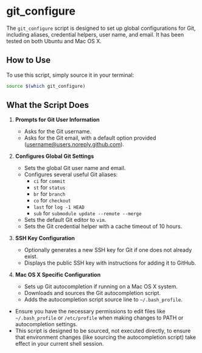 # git_configure

The `git_configure` script is designed to set up global configurations for Git, including aliases, credential helpers, user name, and email. It has been tested on both Ubuntu and Mac OS X.

## How to Use

To use this script, simply source it in your terminal:

```bash
source $(which git_configure)
```

## What the Script Does

1. **Prompts for Git User Information**
    - Asks for the Git username.
    - Asks for the Git email, with a default option provided (username@users.noreply.github.com).

2. **Configures Global Git Settings**
    - Sets the global Git user name and email.
    - Configures several useful Git aliases:
        - `ci` for `commit`
        - `st` for `status`
        - `br` for `branch`
        - `co` for `checkout`
        - `last` for `log -1 HEAD`
        - `sub` for `submodule update --remote --merge`
    - Sets the default Git editor to `vim`.
    - Sets the Git credential helper with a cache timeout of 10 hours.

3. **SSH Key Configuration**
    - Optionally generates a new SSH key for Git if one does not already exist.
    - Displays the public SSH key with instructions for adding it to GitHub.

4. **Mac OS X Specific Configuration**
    - Sets up Git autocompletion if running on a Mac OS X system.
    - Downloads and sources the Git autocompletion script.
    - Adds the autocompletion script source line to `~/.bash_profile`.

- Ensure you have the necessary permissions to edit files like `~/.bash_profile` or `/etc/profile` when making changes to PATH or autocompletion settings.
- This script is designed to be sourced, not executed directly, to ensure that environment changes (like sourcing the autocompletion script) take effect in your current shell session.

